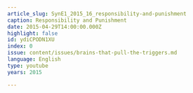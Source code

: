 ```yaml
---
article_slug: SynE1_2015_16_responsibility-and-punishment
caption: Responsibility and Punishment
date: 2015-04-29T14:00:00.000Z
highlight: false
id: ydiCPODN1XU
index: 0
issue: content/issues/brains-that-pull-the-triggers.md
language: English
type: youtube
years: 2015

---
```

